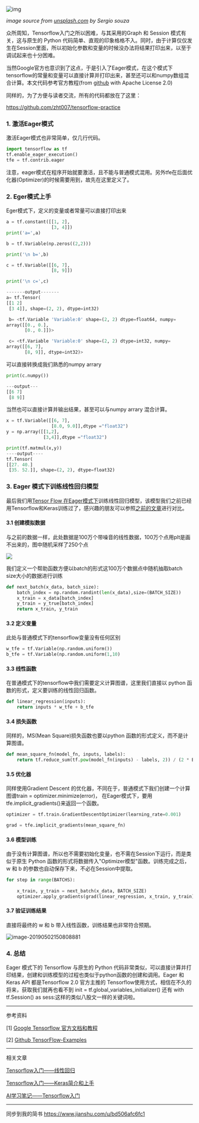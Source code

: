 ![img](https://images.unsplash.com/photo-1556546395-b63c28e30e86?ixlib=rb-1.2.1&ixid=eyJhcHBfaWQiOjEyMDd9&auto=format&fit=crop&w=1000&q=80)

*image source from [unsplash.com](https://images.unsplash.com/photo-1556546395-b63c28e30e86?ixlib=rb-1.2.1&ixid=eyJhcHBfaWQiOjEyMDd9&auto=format&fit=crop&w=1189&q=80) by Sergio souza*

众所周知，Tensorflow入门之所以困难，与其采用的Graph 和 Session 模式有关，这与原生的 Python 代码简单、直观的印象格格不入。同时，由于计算仅仅发生在Session里面，所以初始化参数和变量的时候没办法将结果打印出来，以至于调试起来也十分困难。

当然Google官方也意识到了这点，于是引入了Eager模式，在这个模式下tensorflow的常量和变量可以直接计算并打印出来，甚至还可以和numpy数组混合计算。本文代码参考官方教程(from [github](https://github.com/tensorflow/docs/blob/master/site/en/guide/eager.ipynb) with Apache License 2.0) 

同样的，为了方便与读者交流，所有的代码都放在了这里：

https://github.com/zht007/tensorflow-practice

### 1. 激活Eager模式

激活Eager模式也非常简单，仅几行代码。

```python
import tensorflow as tf
tf.enable_eager_execution()
tfe = tf.contrib.eager
```

注意，eager模式在程序开始就要激活，且不能与普通模式混用。另外tfe在后面优化器(Optimizer)的时候需要用到，故先在这里定义了。

### 2. Eger模式上手

Eger模式下，定义的变量或者常量可以直接打印出来

```python
a = tf.constant([[1, 2],
                 [3, 4]])
print('a=',a)

b = tf.Variable(np.zeros((2,2)))

print('\n b=',b)

c = tf.Variable([[6, 7],
                 [8, 9]])

print('\n c=',c)

-------output-------
a= tf.Tensor(
[[1 2]
 [3 4]], shape=(2, 2), dtype=int32)

 b= <tf.Variable 'Variable:0' shape=(2, 2) dtype=float64, numpy=
array([[0., 0.],
       [0., 0.]])>

 c= <tf.Variable 'Variable:0' shape=(2, 2) dtype=int32, numpy=
array([[6, 7],
       [8, 9]], dtype=int32)>
```

可以直接转换成我们熟悉的numpy arrary

```python
print(c.numpy())

---output---
[[6 7]
 [8 9]]
```

当然也可以直接计算并输出结果，甚至可以与numpy arrary 混合计算。

```python
x = tf.Variable([[6, 7],
                 [8.0, 9.0]],dtype ="float32")
y = np.array([[1,2],
              [3,4]],dtype ="float32")

print(tf.matmul(x,y))
----output----
tf.Tensor(
[[27. 40.]
 [35. 52.]], shape=(2, 2), dtype=float32)
```

### 3. Eager 模式下训练线性回归模型

最后我们用[Tensor Flow 在Eager模式下](https://steemit.com/cn-stem/@hongtao/tensorflow-keras)训练线性回归模型，该模型我们之前已经用Tensorflow和Keras训练过了，感兴趣的朋友可以参照[之前的文章](https://steemit.com/cn-stem/@hongtao/tensorflow-keras)进行对比。

#### 3.1 创建模拟数据

与之前的数据一样，此处数据是100万个带噪音的线性数据，100万个点用plt是画不出来的，图中随机采样了250个点

![](https://ws1.sinaimg.cn/large/006tNc79gy1g2nb3l0wo6j30ac07074k.jpg)

我们定义一个帮助函数方便以batch的形式这100万个数据点中随机抽取batch size大小的数据进行训练

```python
def next_batch(x_data, batch_size):
    batch_index = np.random.randint(len(x_data),size=(BATCH_SIZE))
    x_train = x_data[batch_index]
    y_train = y_true[batch_index]
    return x_train, y_train
```

#### 3.2 定义变量

此处与普通模式下的tensorflow变量没有任何区别

```python
w_tfe = tf.Variable(np.random.uniform())
b_tfe = tf.Variable(np.random.uniform(1,10)
```

#### 3.3 线性函数

在普通模式下的tensorflow中我们需要定义计算图谱，这里我们直接以 python 函数的形式，定义要训练的线性回归函数。

```python
def linear_regression(inputs):
    return inputs * w_tfe + b_tfe
```

#### 3.4 损失函数

同样的，MS(Mean Square)损失函数也要以python 函数的形式定义，而不是计算图谱。

```python
def mean_square_fn(model_fn, inputs, labels):
    return tf.reduce_sum(tf.pow(model_fn(inputs) - labels, 2)) / (2 * BATCH_SIZE)
```

#### 3.5 优化器

同样使用Gradient Descent 的优化器，不同在于，普通模式下我们创建一个计算图谱train = optimizer.minimize(error)， 在Eager模式下，要用tfe.implicit_gradients()来返回一个函数。

```python
optimizer = tf.train.GradientDescentOptimizer(learning_rate=0.001)

grad = tfe.implicit_gradients(mean_square_fn)
```

#### 3.6 模型训练

由于没有计算图谱，所以也不需要初始化变量，也不需在Session下运行，而是类似于原生 Python 函数的形式将数据传入"Optimizer模型"函数。训练完成之后，w 和 b 的参数也自动保存下来，不必在Session中提取。

```python
for step in range(BATCHS):
    
    x_train, y_train = next_batch(x_data, BATCH_SIZE)
    optimizer.apply_gradients(grad(linear_regression, x_train, y_train))
```

#### 3.7 验证训练结果

直接将最终的 w 和 b 带入线性函数，训练结果也非常符合预期。

![image-20190502150808881](https://ws4.sinaimg.cn/large/006tNc79gy1g2nbrf39krj30d709kwf6.jpg)

### 4. 总结

Eager 模式下的 Tensorflow 与原生的 Python 代码非常类似，可以直接计算并打印结果，创建和训练模型的过程也类似于python函数的创建和调用。Eager 和Keras API 都是Tensorflow 2.0 官方主推的 Tensorflow使用方式，相信在不久的将来，获取我们就再也看不到 init = tf.global_variables_initializer() 还有 with tf.Session() as sess:这样的类似八股文一样的关键词啦。

---

参考资料

[1] [Google Tensorflow 官方文档和教程](https://www.tensorflow.org/guide/eager?hl=zh-cn)

[2] [Github TensorFlow-Examples](https://github.com/aymericdamien/TensorFlow-Examples)

---

相关文章

[Tensorflow入门——线性回归](https://steemit.com/cn-stem/@hongtao/tensorflow)

[Tensorflow入门——Keras简介和上手](https://steemit.com/cn-stem/@hongtao/tensorflow-keras)

[AI学习笔记——Tensorflow入门](https://steemit.com/cn-stem/@hongtao/ai-tensorflow)

---

同步到我的简书
https://www.jianshu.com/u/bd506afc6fc1